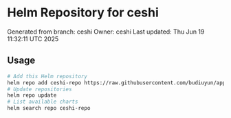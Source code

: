 # Helm Repository for ceshi
Generated from branch: ceshi
Owner: ceshi
Last updated: Thu Jun 19 11:32:11 UTC 2025

## Usage
```bash
# Add this Helm repository
helm repo add ceshi-repo https://raw.githubusercontent.com/budiuyun/appStore/helm-ceshi/
# Update repositories
helm repo update
# List available charts
helm search repo ceshi-repo
```
